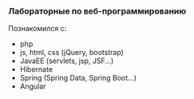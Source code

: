### Лабораторные по веб-программированию

Познакомился с:

- php
- js, html, css (jQuery, bootstrap)
- JavaEE (servlets, jsp, JSF...)
- Hibernate
- Spring (Spring Data, Spring Boot...)
- Angular
